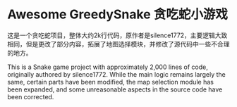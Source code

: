 # Awesome GreedySnake 贪吃蛇小游戏
这是一个贪吃蛇项目，整体大约2k行代码，原作者是silence1772，主要逻辑大致相同，但是更改了部分内容，拓展了地图选择模块，并修改了源代码中一些不合理的地方。

This is a Snake game project with approximately 2,000 lines of code, originally authored by silence1772. While the main logic remains largely the same, certain parts have been modified, the map selection module has been expanded, and some unreasonable aspects in the source code have been corrected.
